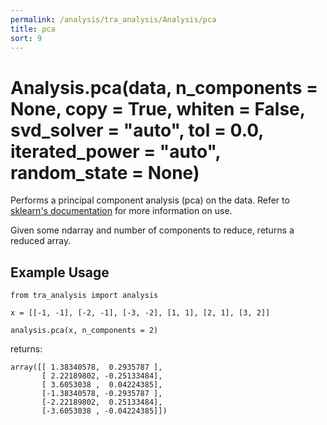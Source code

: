 ```yaml
---
permalink: /analysis/tra_analysis/Analysis/pca
title: pca
sort: 9
---
```


# Analysis.pca(data, n_components = None, copy = True, whiten = False, svd_solver = "auto", tol = 0.0, iterated_power = "auto", random_state = None)

Performs a principal component analysis (pca) on the data. Refer to [sklearn's documentation](https://scikit-learn.org/stable/modules/generated/sklearn.decomposition.PCA.html) for more information on use.

Given some ndarray and number of components to reduce, returns a reduced array.

## Example Usage
```
from tra_analysis import analysis

x = [[-1, -1], [-2, -1], [-3, -2], [1, 1], [2, 1], [3, 2]]

analysis.pca(x, n_components = 2)
```
returns:
```
array([[ 1.38340578,  0.2935787 ],
       [ 2.22189802, -0.25133484],
       [ 3.6053038 ,  0.04224385],
       [-1.38340578, -0.2935787 ],
       [-2.22189802,  0.25133484],
       [-3.6053038 , -0.04224385]])
```